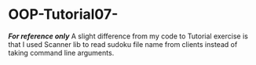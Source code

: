 # OOP-Tutorial07-
***For reference only***
A slight difference from my code to Tutorial exercise is that I used Scanner lib to read sudoku file name from clients instead of taking command line arguments.
